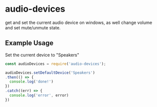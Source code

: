 # audio-devices

get and set the current audio device on windows, as well change volume and set mute/unmute state.

## Example Usage
Set the current device to "Speakers"

```js
const audioDevices = require('audio-devices');

audioDevices.setDefaultDevice('Speakers')
.then(() => {
  console.log('done!')
})
.catch((err) => {
  console.log('error', error)
})

```
